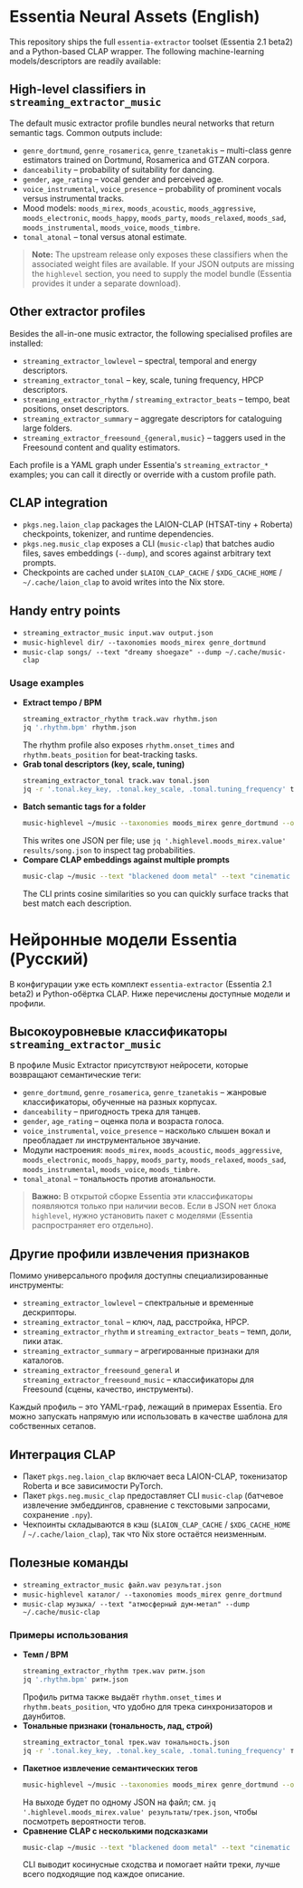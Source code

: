 # Essentia Neural Assets (English)

This repository ships the full `essentia-extractor` toolset (Essentia 2.1 beta2) and a Python-based CLAP wrapper. The following machine-learning models/descriptors are readily available:

## High-level classifiers in `streaming_extractor_music`

The default music extractor profile bundles neural networks that return semantic tags. Common outputs include:

- `genre_dortmund`, `genre_rosamerica`, `genre_tzanetakis` – multi-class genre estimators trained on Dortmund, Rosamerica and GTZAN corpora.
- `danceability` – probability of suitability for dancing.
- `gender`, `age_rating` – vocal gender and perceived age.
- `voice_instrumental`, `voice_presence` – probability of prominent vocals versus instrumental tracks.
- Mood models: `moods_mirex`, `moods_acoustic`, `moods_aggressive`, `moods_electronic`, `moods_happy`, `moods_party`, `moods_relaxed`, `moods_sad`, `moods_instrumental`, `moods_voice`, `moods_timbre`.
- `tonal_atonal` – tonal versus atonal estimate.

> **Note:** The upstream release only exposes these classifiers when the associated weight files are available. If your JSON outputs are missing the `highlevel` section, you need to supply the model bundle (Essentia provides it under a separate download).

## Other extractor profiles

Besides the all-in-one music extractor, the following specialised profiles are installed:

- `streaming_extractor_lowlevel` – spectral, temporal and energy descriptors.
- `streaming_extractor_tonal` – key, scale, tuning frequency, HPCP descriptors.
- `streaming_extractor_rhythm` / `streaming_extractor_beats` – tempo, beat positions, onset descriptors.
- `streaming_extractor_summary` – aggregate descriptors for cataloguing large folders.
- `streaming_extractor_freesound_{general,music}` – taggers used in the Freesound content and quality estimators.

Each profile is a YAML graph under Essentia's `streaming_extractor_*` examples; you can call it directly or override with a custom profile path.

## CLAP integration

- `pkgs.neg.laion_clap` packages the LAION-CLAP (HTSAT-tiny + Roberta) checkpoints, tokenizer, and runtime dependencies.
- `pkgs.neg.music_clap` exposes a CLI (`music-clap`) that batches audio files, saves embeddings (`--dump`), and scores against arbitrary text prompts.
- Checkpoints are cached under `$LAION_CLAP_CACHE` / `$XDG_CACHE_HOME` / `~/.cache/laion_clap` to avoid writes into the Nix store.

## Handy entry points

- `streaming_extractor_music input.wav output.json`
- `music-highlevel dir/ --taxonomies moods_mirex genre_dortmund`
- `music-clap songs/ --text "dreamy shoegaze" --dump ~/.cache/music-clap`

### Usage examples

- **Extract tempo / BPM**
  ```sh
  streaming_extractor_rhythm track.wav rhythm.json
  jq '.rhythm.bpm' rhythm.json
  ```
  The rhythm profile also exposes `rhythm.onset_times` and `rhythm.beats_position` for beat-tracking tasks.
- **Grab tonal descriptors (key, scale, tuning)**
  ```sh
  streaming_extractor_tonal track.wav tonal.json
  jq -r '.tonal.key_key, .tonal.key_scale, .tonal.tuning_frequency' tonal.json
  ```
- **Batch semantic tags for a folder**
  ```sh
  music-highlevel ~/music --taxonomies moods_mirex genre_dortmund --output results
  ```
  This writes one JSON per file; use `jq '.highlevel.moods_mirex.value' results/song.json` to inspect tag probabilities.
- **Compare CLAP embeddings against multiple prompts**
  ```sh
  music-clap ~/music --text "blackened doom metal" --text "cinematic ambient" --limit 10
  ```
  The CLI prints cosine similarities so you can quickly surface tracks that best match each description.

# Нейронные модели Essentia (Русский)

В конфигурации уже есть комплект `essentia-extractor` (Essentia 2.1 beta2) и Python-обёртка CLAP. Ниже перечислены доступные модели и профили.

## Высокоуровневые классификаторы `streaming_extractor_music`

В профиле Music Extractor присутствуют нейросети, которые возвращают семантические теги:

- `genre_dortmund`, `genre_rosamerica`, `genre_tzanetakis` – жанровые классификаторы, обученные на разных корпусах.
- `danceability` – пригодность трека для танцев.
- `gender`, `age_rating` – оценка пола и возраста голоса.
- `voice_instrumental`, `voice_presence` – насколько слышен вокал и преобладает ли инструментальное звучание.
- Модули настроения: `moods_mirex`, `moods_acoustic`, `moods_aggressive`, `moods_electronic`, `moods_happy`, `moods_party`, `moods_relaxed`, `moods_sad`, `moods_instrumental`, `moods_voice`, `moods_timbre`.
- `tonal_atonal` – тональность против атональности.

> **Важно:** В открытой сборке Essentia эти классификаторы появляются только при наличии весов. Если в JSON нет блока `highlevel`, нужно установить пакет с моделями (Essentia распространяет его отдельно).

## Другие профили извлечения признаков

Помимо универсального профиля доступны специализированные инструменты:

- `streaming_extractor_lowlevel` – спектральные и временные дескрипторы.
- `streaming_extractor_tonal` – ключ, лад, расстройка, HPCP.
- `streaming_extractor_rhythm` и `streaming_extractor_beats` – темп, доли, пики атак.
- `streaming_extractor_summary` – агрегированные признаки для каталогов.
- `streaming_extractor_freesound_general` и `streaming_extractor_freesound_music` – классификаторы для Freesound (сцены, качество, инструменты).

Каждый профиль – это YAML-граф, лежащий в примерах Essentia. Его можно запускать напрямую или использовать в качестве шаблона для собственных сетапов.

## Интеграция CLAP

- Пакет `pkgs.neg.laion_clap` включает веса LAION-CLAP, токенизатор Roberta и все зависимости PyTorch.
- Пакет `pkgs.neg.music_clap` предоставляет CLI `music-clap` (батчевое извлечение эмбеддингов, сравнение с текстовыми запросами, сохранение `.npy`).
- Чекпоинты складываются в кэш (`$LAION_CLAP_CACHE` / `$XDG_CACHE_HOME` / `~/.cache/laion_clap`), так что Nix store остаётся неизменным.

## Полезные команды

- `streaming_extractor_music файл.wav результат.json`
- `music-highlevel каталог/ --taxonomies moods_mirex genre_dortmund`
- `music-clap музыка/ --text "атмосферный дум-метал" --dump ~/.cache/music-clap`

### Примеры использования

- **Темп / BPM**
  ```sh
  streaming_extractor_rhythm трек.wav ритм.json
  jq '.rhythm.bpm' ритм.json
  ```
  Профиль ритма также выдаёт `rhythm.onset_times` и `rhythm.beats_position`, что удобно для трека синхронизаторов и даунбитов.
- **Тональные признаки (тональность, лад, строй)**
  ```sh
  streaming_extractor_tonal трек.wav тональность.json
  jq -r '.tonal.key_key, .tonal.key_scale, .tonal.tuning_frequency' тональность.json
  ```
- **Пакетное извлечение семантических тегов**
  ```sh
  music-highlevel ~/music --taxonomies moods_mirex genre_dortmund --output результаты
  ```
  На выходе будет по одному JSON на файл; см. `jq '.highlevel.moods_mirex.value' результаты/трек.json`, чтобы посмотреть вероятности тегов.
- **Сравнение CLAP с несколькими подсказками**
  ```sh
  music-clap ~/music --text "blackened doom metal" --text "cinematic ambient" --limit 10
  ```
  CLI выводит косинусные сходства и помогает найти треки, лучше всего подходящие под каждое описание.
